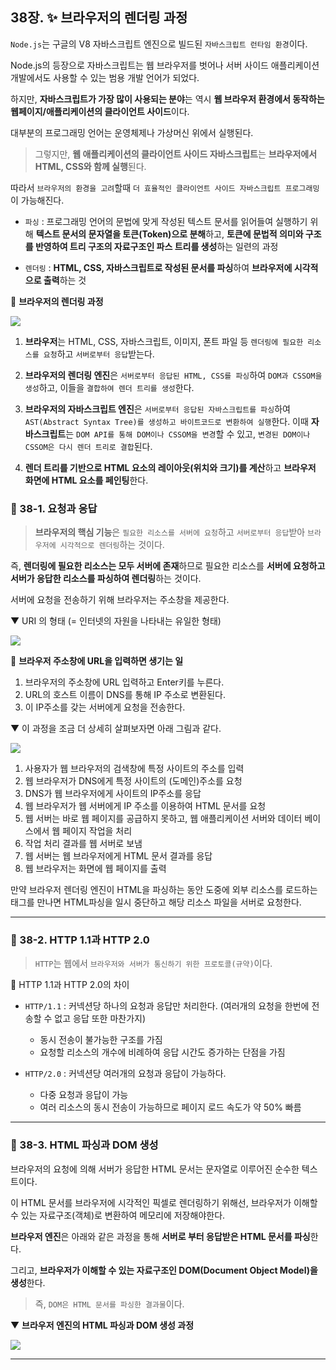 ## 38장. ✨ 브라우저의 렌더링 과정

`Node.js`는 구글의 V8 자바스크립트 엔진으로 빌드된 `자바스크립트 런타임 환경`이다.

Node.js의 등장으로 자바스크립트는 웹 브라우저를 벗어나 서버 사이드 애플리케이션 개발에서도 사용할 수 있는 범용 개발 언어가 되었다.

하지만, **자바스크립트가 가장 많이 사용되는 분야**는 역시 **웹 브라우저 환경에서 동작하는 웹페이지/애플리케이션의 클라이언트 사이드**이다.

대부분의 프로그래밍 언어는 운영체제나 가상머신 위에서 실행된다.

> 그렇지만, **웹 애플리케이션의 클라이언트 사이드 자바스크립트**는 **브라우저에서 HTML, CSS와 함께 실행**된다.

따라서 `브라우저의 환경을 고려`할때 `더 효율적인 클라이언트 사이드 자바스크립트 프로그래밍`이 가능해진다.

- `파싱` : 프로그래밍 언어의 문법에 맞게 작성된 텍스트 문서를 읽어들여 실행하기 위해 **텍스트 문서의 문자열을 토큰(Token)으로 분해**하고, **토큰에 문법적 의미와 구조를 반영하여 트리 구조의 자료구조인 파스 트리를 생성**하는 일련의 과정

- `렌더링` : **HTML, CSS, 자바스크립트로 작성된 문서를 파싱**하여 **브라우저에 시각적으로 출력**하는 것

🔎 **브라우저의 렌더링 과정**

![](https://velog.velcdn.com/images/ninto_2/post/b11ffc1f-8372-43e8-9d3f-614985bdcc49/image.png)

1. **브라우저**는 HTML, CSS, 자바스크립트, 이미지, 폰트 파일 등 `렌더링에 필요한 리소스를 요청`하고 `서버로부터 응답`받는다.

2. **브라우저의 렌더링 엔진**은 `서버로부터 응답된 HTML, CSS를 파싱`하여 `DOM과 CSSOM을 생성`하고, 이들을 `결합하여 렌더 트리를 생성`한다.

3. **브라우저의 자바스크립트 엔진**은 `서버로부터 응답된 자바스크립트를 파싱`하여 `AST(Abstract Syntax Tree)를 생성하고 바이트코드로 변환하여 실행`한다. 이때 **자바스크립트**는 `DOM API를 통해 DOM이나 CSSOM을 변경`할 수 있고, `변경된 DOM이나 CSSOM은 다시 렌더 트리로 결합`된다.

4. **렌더 트리를 기반으로 HTML 요소의 레이아웃(위치와 크기)를 계산**하고 **브라우저 화면에 HTML 요소를 페인팅**한다.

### 📌 38-1. 요청과 응답

> **브라우저의 핵심 기능**은 `필요한 리소스를 서버에 요청`하고 `서버로부터 응답`받아 `브라우저에 시각적으로 렌더링`하는 것이다.

즉, **렌더링에 필요한 리소스는 모두 서버에 존재**하므로 필요한 리소스를 **서버에 요청하고 서버가 응답한 리소스를 파싱하여 렌더링**하는 것이다.

서버에 요청을 전송하기 위해 브라우저는 주소창을 제공한다.

▼ URI 의 형태 (= 인터넷의 자원을 나타내는 유일한 형태)

![](https://velog.velcdn.com/images/ninto_2/post/aba5944a-5d68-49ed-9ebf-cc1021b4340f/image.png)

🔎 **브라우저 주소창에 URL을 입력하면 생기는 일**

1. 브라우저의 주소창에 URL 입력하고 Enter키를 누른다.
2. URL의 호스트 이름이 DNS를 통해 IP 주소로 변환된다.
3. 이 IP주소를 갖는 서버에게 요청을 전송한다.

▼ 이 과정을 조금 더 상세히 살펴보자면 아래 그림과 같다.

![](https://velog.velcdn.com/images/ninto_2/post/c5e9a885-12c9-48ce-8bc0-0155a6f6bda0/image.png)

1. 사용자가 웹 브라우저의 검색창에 특정 사이트의 주소를 입력
2. 웹 브라우저가 DNS에게 특정 사이트의 (도메인)주소를 요청
3. DNS가 웹 브라우저에게 사이트의 IP주소를 응답
4. 웹 브라우저가 웹 서버에게 IP 주소를 이용하여 HTML 문서를 요청
5. 웹 서버는 바로 웹 페이지를 공급하지 못하고, 웹 애플리케이션 서버와 데이터 베이스에서 웹 페이지 작업을 처리
6. 작업 처리 결과를 웹 서버로 보냄
7. 웹 서버는 웹 브라우저에게 HTML 문서 결과를 응답
8. 웹 브라우저는 화면에 웹 페이지를 출력

만약 브라우저 렌더링 엔진이 HTML을 파싱하는 동안 도중에 외부 리소스를 로드하는 태그를 만나면 HTML파싱을 일시 중단하고 해당 리소스 파일을 서버로 요청한다.

---

### 📌 38-2. HTTP 1.1과 HTTP 2.0

> `HTTP`는 웹에서 `브라우저와 서버가 통신하기 위한 프로토콜(규약)`이다.

🔎 HTTP 1.1과 HTTP 2.0의 차이

- `HTTP/1.1` : 커넥션당 하나의 요청과 응답만 처리한다. (여러개의 요청을 한번에 전송할 수 없고 응답 또한 마찬가지)

  - 동시 전송이 불가능한 구조를 가짐
  - 요청할 리소스의 개수에 비례하여 응답 시간도 증가하는 단점을 가짐

- `HTTP/2.0` : 커넥션당 여러개의 요청과 응답이 가능하다.
  - 다중 요청과 응답이 가능
  - 여러 리소스의 동시 전송이 가능하므로 페이지 로드 속도가 약 50% 빠름

---

### 📌 38-3. HTML 파싱과 DOM 생성

브라우저의 요청에 의해 서버가 응답한 HTML 문서는 문자열로 이루어진 순수한 텍스트이다.

이 HTML 문서를 브라우저에 시각적인 픽셀로 렌더링하기 위해선, 브라우저가 이해할 수 있는 자료구조(객체)로 변환하여 메모리에 저장해야한다.

**브라우저 엔진**은 아래와 같은 과정을 통해 **서버로 부터 응답받은 HTML 문서를 파싱**한다.

그리고, **브라우저가 이해할 수 있는 자료구조인 DOM(Document Object Model)을 생성**한다.

> 즉, `DOM은 HTML 문서를 파싱한 결과물`이다.

▼ **브라우저 엔진의 HTML 파싱과 DOM 생성 과정**

![](https://velog.velcdn.com/images/ninto_2/post/3c56e361-f321-48b5-ae46-8455b94b3ba5/image.png)

---
